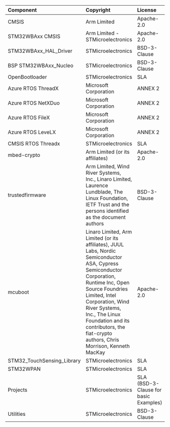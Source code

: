 | Component                       | Copyright                                                                                                                                                                                                                                                                                                                 | License                                   |
|:---------                       |:----------                                                                                                                                                                                                                                                                                                                |:-------                                   |
| CMSIS                           | Arm Limited                                                                                                                                                                                                                                                                                                               | Apache-2.0                                |
| STM32WBAxx CMSIS                | Arm Limited - STMicroelectronics                                                                                                                                                                                                                                                                                          | Apache-2.0                                |
| STM32WBAxx_HAL_Driver           | STMicroelectronics                                                                                                                                                                                                                                                                                                        | BSD-3-Clause                              |
| BSP STM32WBAxx_Nucleo           | STMicroelectronics                                                                                                                                                                                                                                                                                                        | BSD-3-Clause                              |
| OpenBootloader                  | STMicroelectronics                                                                                                                                                                                                                                                                                                        | SLA                                       |
| Azure RTOS ThreadX              | Microsoft Corporation                                                                                                                                                                                                                                                                                                     | ANNEX 2                                   |  
| Azure RTOS NetXDuo              | Microsoft Corporation                                                                                                                                                                                                                                                                                                     | ANNEX 2                                   |     
| Azure RTOS FileX                | Microsoft Corporation                                                                                                                                                                                                                                                                                                     | ANNEX 2                                   |   
| Azure RTOS LeveLX               | Microsoft Corporation                                                                                                                                                                                                                                                                                                     | ANNEX 2                                   |     
| CMSIS RTOS Threadx              | STMicroelectronics                                                                                                                                                                                                                                                                                                        | SLA                                       | 
| mbed-crypto                     | Arm Limited (or its affiliates)                                                                                                                                                                                                                                                                                           | Apache-2.0                                |
| trustedfirmware                 | Arm Limited, Wind River Systems, Inc., Linaro Limited, Laurence Lundblade, The Linux Foundation, IETF Trust and the persons identified as the document authors                                                                                                                                                            | BSD-3-Clause                              |
| mcuboot                         | Linaro Limited, Arm Limited (or its affiliates), JUUL Labs, Nordic Semiconductor ASA, Cypress Semiconductor Corporation,  Runtime Inc, Open Source Foundries Limited,  Intel Corporation,  Wind River Systems, Inc., The Linux Foundation and its contributors,  the fiat-crypto authors, Chris Morrison,  Kenneth MacKay | Apache-2.0                                |
| STM32_TouchSensing_Library      | STMicroelectronics                                                                                                                                                                                                                                                                                                        | SLA                                       |
| STM32WPAN                       | STMicroelectronics                                                                                                                                                                                                                                                               | SLA                                       |
| Projects                        | STMicroelectronics                                                                                                                                                                                                                                                                                                        | SLA     (BSD-3-Clause for basic Examples) |
| Utilities                       | STMicroelectronics                                                                                                                                                                                                                                                                                                        | BSD-3-Clause                              |

